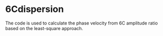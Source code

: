 # 6Cdispersion
The code is used to calculate the phase velocity from 6C amplitude ratio based on the least-square approach.
